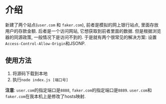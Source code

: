 # 介绍

新建了两个站点(`user.com` 和 `faker.com`), 前者是模拟的网上银行站点, 里面存放用户的存款金额. 后者是一个访问网站, 它想获取到前者里面的数据. 但是根据浏览器的同源政策, 一般情况下是访问不到的. 于是就有两个很常见的解决方案: 设置`Access-Control-Allow-Origin`和JSONP.

## 使用方法

1. 将源码下载到本地
2. 执行`node index.js [端口号]`

**注意**: `user.com`的指定端口是`8888`, `faker.com`的指定端口是`8889`. `user.com`和`faker.com`在我本机上是修改了hosts映射.
